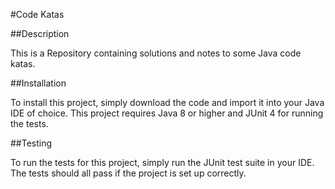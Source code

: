 #Code Katas

##Description

This is a Repository containing solutions and notes to some Java code katas.

##Installation

To install this project, simply download the code and import it into your Java IDE of choice. This project requires Java 8 or higher and JUnit 4 for running the tests.

##Testing

To run the tests for this project, simply run the JUnit test suite in your IDE. The tests should all pass if the project is set up correctly.

